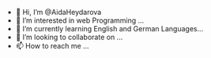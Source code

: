 - 👋 Hi, I’m @AidaHeydarova
- 👀 I’m interested in web Programming ...
- 🌱 I’m currently learning English and German Languages...
- 💞️ I’m looking to collaborate on ...
- 📫 How to reach me ...

<!---
AidaHeydarova/AidaHeydarova is a ✨ special ✨ repository because its `README.md` (this file) appears on your GitHub profile.
You can click the Preview link to take a look at your changes.
--->
